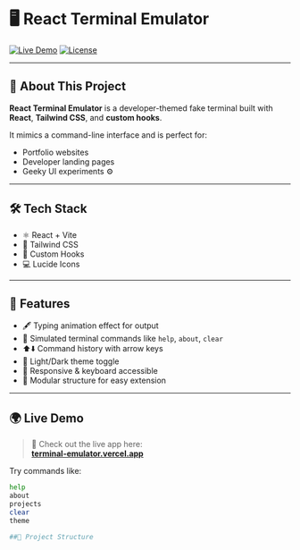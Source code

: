 # 🖥️ React Terminal Emulator

[![Live Demo](https://img.shields.io/badge/🚀%20Live-Demo-blue?style=flat-square)](https://terminal-emulator.vercel.app/)
[![License](https://img.shields.io/badge/license-MIT-green?style=flat-square)](./LICENSE)

---

## 📌 About This Project

**React Terminal Emulator** is a developer-themed fake terminal built with **React**, **Tailwind CSS**, and **custom hooks**.

It mimics a command-line interface and is perfect for:
- Portfolio websites
- Developer landing pages
- Geeky UI experiments ⚙️

---

## 🛠️ Tech Stack

- ⚛️ React + Vite  
- 🎨 Tailwind CSS  
- 🧠 Custom Hooks  
- 💻 Lucide Icons  

---

## 🌟 Features

- 🖋️ Typing animation effect for output  
- 🧪 Simulated terminal commands like `help`, `about`, `clear`  
- ⬆️⬇️ Command history with arrow keys  
- 🎨 Light/Dark theme toggle  
- 📱 Responsive & keyboard accessible  
- 🧩 Modular structure for easy extension  

---

## 🌍 Live Demo

> 🚀 Check out the live app here:  
**[terminal-emulator.vercel.app](https://terminal-emulator.vercel.app/)**

Try commands like:

```bash
help
about
projects
clear
theme

##📂 Project Structure